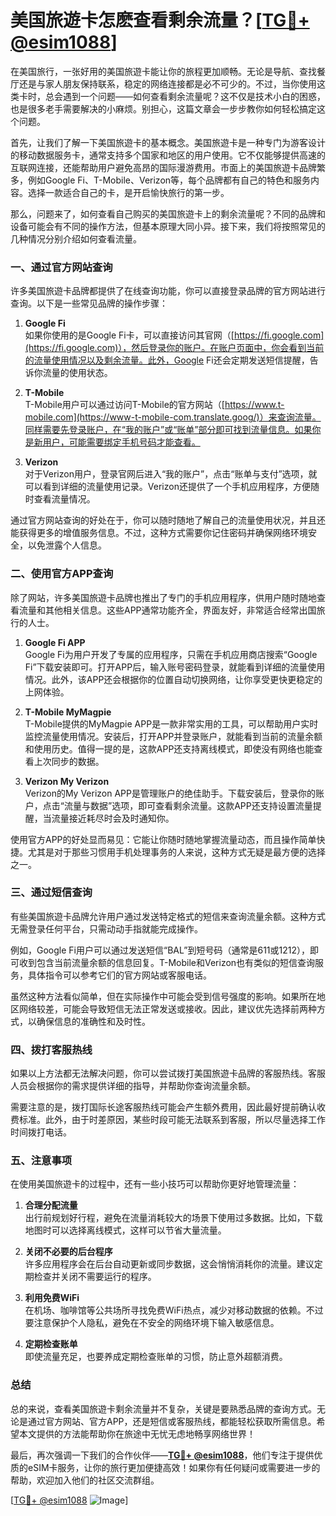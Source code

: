# 美国旅遊卡怎麽查看剩余流量？[[TG💪+ @esim1088](https://t.me/s/esim1088)]

在美国旅行，一张好用的美国旅遊卡能让你的旅程更加顺畅。无论是导航、查找餐厅还是与家人朋友保持联系，稳定的网络连接都是必不可少的。不过，当你使用这类卡时，总会遇到一个问题——如何查看剩余流量呢？这不仅是技术小白的困惑，也是很多老手需要解决的小麻烦。别担心，这篇文章会一步步教你如何轻松搞定这个问题。

首先，让我们了解一下美国旅遊卡的基本概念。美国旅遊卡是一种专门为游客设计的移动数据服务卡，通常支持多个国家和地区的用户使用。它不仅能够提供高速的互联网连接，还能帮助用户避免高昂的国际漫游费用。市面上的美国旅遊卡品牌繁多，例如Google Fi、T-Mobile、Verizon等，每个品牌都有自己的特色和服务内容。选择一款适合自己的卡，是开启愉快旅行的第一步。

那么，问题来了，如何查看自己购买的美国旅遊卡上的剩余流量呢？不同的品牌和设备可能会有不同的操作方法，但基本原理大同小异。接下来，我们将按照常见的几种情况分别介绍如何查看流量。

### 一、通过官方网站查询

许多美国旅遊卡品牌都提供了在线查询功能，你可以直接登录品牌的官方网站进行查询。以下是一些常见品牌的操作步骤：

1. **Google Fi**  
   如果你使用的是Google Fi卡，可以直接访问其官网（[https://fi.google.com](https://fi.google.com)），然后登录你的账户。在账户页面中，你会看到当前的流量使用情况以及剩余流量。此外，Google Fi还会定期发送短信提醒，告诉你流量的使用状态。

2. **T-Mobile**  
   T-Mobile用户可以通过访问T-Mobile的官方网站（[https://www.t-mobile.com](https://www-t-mobile-com.translate.goog/)）来查询流量。同样需要先登录账户，在“我的账户”或“账单”部分即可找到流量信息。如果你是新用户，可能需要绑定手机号码才能查看。

3. **Verizon**  
   对于Verizon用户，登录官网后进入“我的账户”，点击“账单与支付”选项，就可以看到详细的流量使用记录。Verizon还提供了一个手机应用程序，方便随时查看流量情况。

通过官方网站查询的好处在于，你可以随时随地了解自己的流量使用状况，并且还能获得更多的增值服务信息。不过，这种方式需要你记住密码并确保网络环境安全，以免泄露个人信息。

### 二、使用官方APP查询

除了网站，许多美国旅遊卡品牌也推出了专门的手机应用程序，供用户随时随地查看流量和其他相关信息。这些APP通常功能齐全，界面友好，非常适合经常出国旅行的人士。

1. **Google Fi APP**  
   Google Fi为用户开发了专属的应用程序，只需在手机应用商店搜索“Google Fi”下载安装即可。打开APP后，输入账号密码登录，就能看到详细的流量使用情况。此外，该APP还会根据你的位置自动切换网络，让你享受更快更稳定的上网体验。

2. **T-Mobile MyMagpie**  
   T-Mobile提供的MyMagpie APP是一款非常实用的工具，可以帮助用户实时监控流量使用情况。安装后，打开APP并登录账户，就能看到当前的流量余额和使用历史。值得一提的是，这款APP还支持离线模式，即使没有网络也能查看上次同步的数据。

3. **Verizon My Verizon**  
   Verizon的My Verizon APP是管理账户的绝佳助手。下载安装后，登录你的账户，点击“流量与数据”选项，即可查看剩余流量。这款APP还支持设置流量提醒，当流量接近耗尽时会及时通知你。

使用官方APP的好处显而易见：它能让你随时随地掌握流量动态，而且操作简单快捷。尤其是对于那些习惯用手机处理事务的人来说，这种方式无疑是最方便的选择之一。

### 三、通过短信查询

有些美国旅遊卡品牌允许用户通过发送特定格式的短信来查询流量余额。这种方式无需登录任何平台，只需动动手指就能完成操作。

例如，Google Fi用户可以通过发送短信“BAL”到短号码（通常是611或1212），即可收到包含当前流量余额的信息回复。T-Mobile和Verizon也有类似的短信查询服务，具体指令可以参考它们的官方网站或客服电话。

虽然这种方法看似简单，但在实际操作中可能会受到信号强度的影响。如果所在地区网络较差，可能会导致短信无法正常发送或接收。因此，建议优先选择前两种方式，以确保信息的准确性和及时性。

### 四、拨打客服热线

如果以上方法都无法解决问题，你可以尝试拨打美国旅遊卡品牌的客服热线。客服人员会根据你的需求提供详细的指导，并帮助你查询流量余额。

需要注意的是，拨打国际长途客服热线可能会产生额外费用，因此最好提前确认收费标准。此外，由于时差原因，某些时段可能无法联系到客服，所以尽量选择工作时间拨打电话。

### 五、注意事项

在使用美国旅遊卡的过程中，还有一些小技巧可以帮助你更好地管理流量：

1. **合理分配流量**  
   出行前规划好行程，避免在流量消耗较大的场景下使用过多数据。比如，下载地图时可以选择离线模式，这样可以节省大量流量。

2. **关闭不必要的后台程序**  
   许多应用程序会在后台自动更新或同步数据，这会悄悄消耗你的流量。建议定期检查并关闭不需要运行的程序。

3. **利用免费WiFi**  
   在机场、咖啡馆等公共场所寻找免费WiFi热点，减少对移动数据的依赖。不过要注意保护个人隐私，避免在不安全的网络环境下输入敏感信息。

4. **定期检查账单**  
   即使流量充足，也要养成定期检查账单的习惯，防止意外超额消费。

### 总结

总的来说，查看美国旅遊卡剩余流量并不复杂，关键是要熟悉品牌的查询方式。无论是通过官方网站、官方APP，还是短信或客服热线，都能轻松获取所需信息。希望本文提供的方法能帮助你在旅途中无忧无虑地畅享网络世界！

最后，再次强调一下我们的合作伙伴——**[TG💪+ @esim1088](https://t.me/s/esim1088)**，他们专注于提供优质的eSIM卡服务，让你的旅行更加便捷高效！如果你有任何疑问或需要进一步的帮助，欢迎加入他们的社区交流群组。

[[TG💪+ @esim1088](https://t.me/s/esim1088) ![Image](https://i.postimg.cc/4NQfJmqS/Snipaste-2025-05-13-00-14-12.png)]